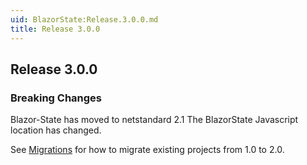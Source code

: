```yaml
---
uid: BlazorState:Release.3.0.0.md
title: Release 3.0.0
---
```


## Release 3.0.0

### Breaking Changes
Blazor-State has moved to netstandard 2.1
The BlazorState Javascript location has changed.

See [Migrations](xref:BlazorState:Migration1-2.md) for how to migrate existing projects from 1.0 to 2.0.

